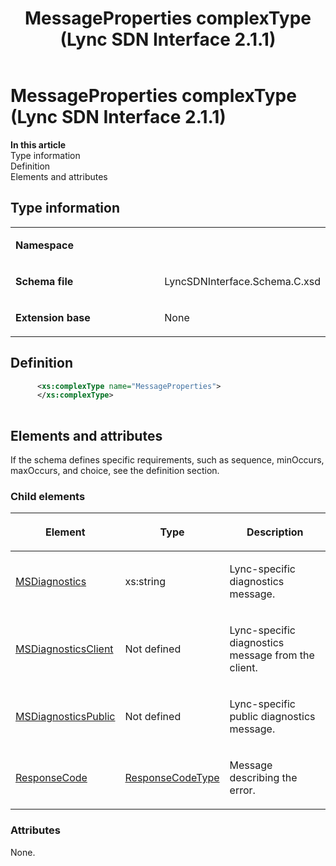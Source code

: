 ﻿---
title: MessageProperties complexType (Lync SDN Interface 2.1.1)
TOCTitle: MessageProperties complexType
ms:assetid: ce2e4c5b-837e-2ec3-b608-f35fb60a1bc1
ms:mtpsurl: https://msdn.microsoft.com/en-us/library/Dn912856(v=office.15)
ms:contentKeyID: 64127025
ms.date: 02/16/2015
mtps_version: v=office.15
dev_langs:
- xml
---

# MessageProperties complexType (Lync SDN Interface 2.1.1)


**In this article**  
Type information  
Definition  
Elements and attributes  

## Type information

<table>
<colgroup>
<col style="width: 50%" />
<col style="width: 50%" />
</colgroup>
<tbody>
<tr class="odd">
<td><p><strong>Namespace</strong></p></td>
<td><p></p></td>
</tr>
<tr class="even">
<td><p><strong>Schema file</strong></p></td>
<td><p>LyncSDNInterface.Schema.C.xsd</p></td>
</tr>
<tr class="odd">
<td><p><strong>Extension base</strong></p></td>
<td><p>None</p></td>
</tr>
</tbody>
</table>


## Definition

``` xml
      <xs:complexType name="MessageProperties">
      </xs:complexType>
      
```

## Elements and attributes

If the schema defines specific requirements, such as sequence, minOccurs, maxOccurs, and choice, see the definition section.

### Child elements

<table>
<colgroup>
<col style="width: 33%" />
<col style="width: 33%" />
<col style="width: 33%" />
</colgroup>
<thead>
<tr class="header">
<th><p>Element</p></th>
<th><p>Type</p></th>
<th><p>Description</p></th>
</tr>
</thead>
<tbody>
<tr class="odd">
<td><p><a href="msdiagnostics-element-messageproperties-complextype-lync-sdn-interface-2-1-1.md">MSDiagnostics</a></p></td>
<td><p>xs:string</p></td>
<td><p>Lync-specific diagnostics message.</p></td>
</tr>
<tr class="even">
<td><p><a href="msdiagnosticsclient-element-messageproperties-complextype-lync-sdn-interface-2-1-1.md">MSDiagnosticsClient</a></p></td>
<td><p>Not defined</p></td>
<td><p>Lync-specific diagnostics message from the client.</p></td>
</tr>
<tr class="odd">
<td><p><a href="msdiagnosticspublic-element-messageproperties-complextype-lync-sdn-interface-2-1-1.md">MSDiagnosticsPublic</a></p></td>
<td><p>Not defined</p></td>
<td><p>Lync-specific public diagnostics message.</p></td>
</tr>
<tr class="even">
<td><p><a href="responsecode-element-messageproperties-complextype-lync-sdn-interface-2-1-1.md">ResponseCode</a></p></td>
<td><p><a href="responsecodetype-complextype-lync-sdn-interface-2-1-1.md">ResponseCodeType</a></p></td>
<td><p>Message describing the error.</p></td>
</tr>
</tbody>
</table>


### Attributes

None.

